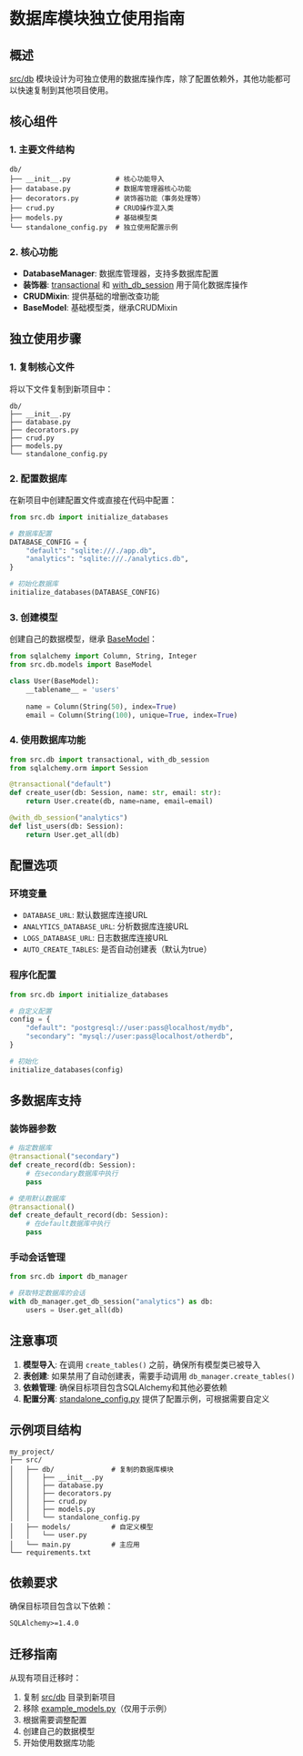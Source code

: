 # 数据库模块独立使用指南

## 概述

[src/db](file:///E:/GitHub/Hello-Python/src/db) 模块设计为可独立使用的数据库操作库，除了配置依赖外，其他功能都可以快速复制到其他项目使用。

## 核心组件

### 1. 主要文件结构

```
db/
├── __init__.py           # 核心功能导入
├── database.py           # 数据库管理器核心功能
├── decorators.py         # 装饰器功能（事务处理等）
├── crud.py               # CRUD操作混入类
├── models.py             # 基础模型类
└── standalone_config.py  # 独立使用配置示例
```

### 2. 核心功能

- **DatabaseManager**: 数据库管理器，支持多数据库配置
- **装饰器**: [transactional](file:///E:/GitHub/Hello-Python/src/db/decorators.py#L15-L73) 和 [with_db_session](file:///E:/GitHub/Hello-Python/src/db/decorators.py#L75-L109) 用于简化数据库操作
- **CRUDMixin**: 提供基础的增删改查功能
- **BaseModel**: 基础模型类，继承CRUDMixin

## 独立使用步骤

### 1. 复制核心文件

将以下文件复制到新项目中：
```
db/
├── __init__.py
├── database.py
├── decorators.py
├── crud.py
├── models.py
└── standalone_config.py
```

### 2. 配置数据库

在新项目中创建配置文件或直接在代码中配置：

```python
from src.db import initialize_databases

# 数据库配置
DATABASE_CONFIG = {
    "default": "sqlite:///./app.db",
    "analytics": "sqlite:///./analytics.db",
}

# 初始化数据库
initialize_databases(DATABASE_CONFIG)
```

### 3. 创建模型

创建自己的数据模型，继承 [BaseModel](file:///E:/GitHub/Hello-Python/src/db/models.py#L10-L17)：

```python
from sqlalchemy import Column, String, Integer
from src.db.models import BaseModel

class User(BaseModel):
    __tablename__ = 'users'
    
    name = Column(String(50), index=True)
    email = Column(String(100), unique=True, index=True)
```

### 4. 使用数据库功能

```python
from src.db import transactional, with_db_session
from sqlalchemy.orm import Session

@transactional("default")
def create_user(db: Session, name: str, email: str):
    return User.create(db, name=name, email=email)

@with_db_session("analytics")
def list_users(db: Session):
    return User.get_all(db)
```

## 配置选项

### 环境变量

- `DATABASE_URL`: 默认数据库连接URL
- `ANALYTICS_DATABASE_URL`: 分析数据库连接URL
- `LOGS_DATABASE_URL`: 日志数据库连接URL
- `AUTO_CREATE_TABLES`: 是否自动创建表（默认为true）

### 程序化配置

```python
from src.db import initialize_databases

# 自定义配置
config = {
    "default": "postgresql://user:pass@localhost/mydb",
    "secondary": "mysql://user:pass@localhost/otherdb",
}

# 初始化
initialize_databases(config)
```

## 多数据库支持

### 装饰器参数

```python
# 指定数据库
@transactional("secondary")
def create_record(db: Session):
    # 在secondary数据库中执行
    pass

# 使用默认数据库
@transactional()
def create_default_record(db: Session):
    # 在default数据库中执行
    pass
```

### 手动会话管理

```python
from src.db import db_manager

# 获取特定数据库的会话
with db_manager.get_db_session("analytics") as db:
    users = User.get_all(db)
```

## 注意事项

1. **模型导入**: 在调用 `create_tables()` 之前，确保所有模型类已被导入
2. **表创建**: 如果禁用了自动创建表，需要手动调用 `db_manager.create_tables()`
3. **依赖管理**: 确保目标项目包含SQLAlchemy和其他必要依赖
4. **配置分离**: [standalone_config.py](file:///E:/GitHub/Hello-Python/src/db/standalone_config.py) 提供了配置示例，可根据需要自定义

## 示例项目结构

```
my_project/
├── src/
│   ├── db/              # 复制的数据库模块
│   │   ├── __init__.py
│   │   ├── database.py
│   │   ├── decorators.py
│   │   ├── crud.py
│   │   ├── models.py
│   │   └── standalone_config.py
│   ├── models/          # 自定义模型
│   │   └── user.py
│   └── main.py          # 主应用
└── requirements.txt
```

## 依赖要求

确保目标项目包含以下依赖：

```txt
SQLAlchemy>=1.4.0
```

## 迁移指南

从现有项目迁移时：

1. 复制 [src/db](file:///E:/GitHub/Hello-Python/src/db) 目录到新项目
2. 移除 [example_models.py](file:///E:/GitHub/Hello-Python/src/db/example_models.py)（仅用于示例）
3. 根据需要调整配置
4. 创建自己的数据模型
5. 开始使用数据库功能